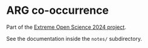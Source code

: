 # ARG co-occurrence

Part of the [Extreme Open Science 2024 project](https://big-data-biology.org/extremely-open-science).

See the documentation inside the `notes/` subdirectory.

